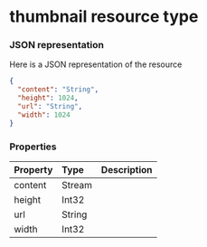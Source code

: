 # thumbnail resource type



### JSON representation

Here is a JSON representation of the resource

<!-- {
  "blockType": "resource",
  "optionalProperties": [

  ],
  "@odata.type": "microsoft.graph.thumbnail"
}-->

```json
{
  "content": "String",
  "height": 1024,
  "url": "String",
  "width": 1024
}

```
### Properties
| Property	   | Type	|Description|
|:---------------|:--------|:----------|
|content|Stream||
|height|Int32||
|url|String||
|width|Int32||

<!-- uuid: 29d3ba96-c0aa-4d40-b4a9-c9dd65cc977b
2015-10-15 04:07:55 UTC -->
<!-- {
  "type": "#page.annotation",
  "description": "thumbnail resource",
  "keywords": "",
  "section": "documentation",
  "tocPath": ""
}-->